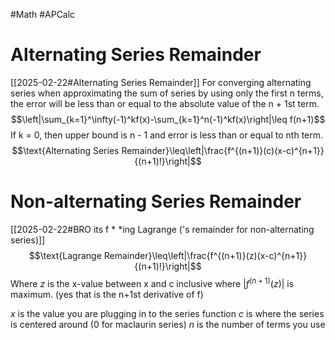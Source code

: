 #Math 
#APCalc 
# Alternating Series Remainder
[[2025-02-22#Alternating Series Remainder]]
For converging alternating series when approximating the sum of series by using only the first n terms, the error will be less than or equal to the absolute value of the n + 1st term. $$\left|\sum_{k=1}^\infty(-1)^kf(x)-\sum_{k=1}^n(-1)^kf(x)\right|\leq f(n+1)$$If k = 0, then upper bound is n - 1 and error is less than or equal to nth term.$$\text{Alternating Series Remainder}\leq\left|\frac{f^{(n+1)}(c)(x-c)^{n+1}}{(n+1)!}\right|$$
# Non-alternating Series Remainder
[[2025-02-22#BRO its f * *ing Lagrange ('s remainder for non-alternating series)]]$$\text{Lagrange Remainder}\leq\left|\frac{f^{(n+1)}(z)(x-c)^{n+1}}{(n+1)!}\right|$$Where $z$ is the x-value between x and c inclusive where $|f^{(n+1)}(z)|$ is maximum.
(yes that is the n+1st derivative of f)

$x$ is the value you are plugging in to the series function
$c$ is where the series is centered around (0 for maclaurin series)
$n$ is the number of terms you use